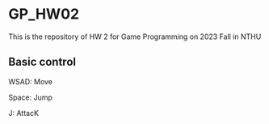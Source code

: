 # GP_HW02
This is the repository of HW 2 for Game Programming on 2023 Fall in NTHU

## Basic control

WSAD: Move

Space: Jump

J: AttacK
